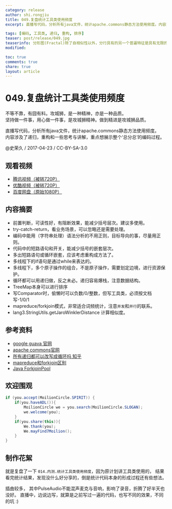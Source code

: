 ```yaml
---
category: release
author: shi.rongjiu
title: 049.复盘统计工具类使用频度
excerpt: 直播写代码，分析所有java文件，统计apache.commons静态方法使用频度。内容涉及了递归，重构和一些思考与讲解，重点想展示整个‘总分总’的编码过程。

tags: [编码, 工具类, 递归, 重构, 排序]
teaser: post/release/049.jpg
teaserinfo: 分形图(Fractal)除了自相似性以外，分行具有的另一个普遍特征是具有无限的细致性。
modified: 

toc: true
comments: true
share: true
layout: article
---
```


# 049.复盘统计工具类使用频度

不等不靠，有囧有料。攻城狮，是一种精神，亦是一种品质。  
坚持做一件事，用心做一件事，是攻城狮精神。做到精进是攻城狮品质。  

直播写代码，分析所有java文件，统计apache.commons静态方法使用频度。  
内容涉及了递归，重构和一些思考与讲解，重点想展示整个‘总分总’的编码过程。

@史荣久 / 2017-04-23 / CC-BY-SA-3.0  

## 观看视频

  * [腾讯视频（被转720P）](https://v.qq.com/x/page/y0396g79jy7.html)
  * [优酷视频（被转720P）](http://v.youku.com/v_show/id_XMjcyNDMxNjU2OA==.html)
  * [百度网盘（原始1080P）](http://pan.baidu.com/s/1dFOlbe5)

## 内容摘要 

  * 前置判断，可读性好，有阻断效果，能减少括号层次。建议多使用。
  * try-catch-return，看业务场景，可以忽略还是需要处理。
  * 编码中能用（字符串处理）语法分析的不用正则，目标导向的事，尽量用正则。
  * 代码中的短路语句和开关，能减少括号的嵌套层次。
  * 多出短路语句或循环嵌套，应该考虑重构成方法了。
  * 多线程下的if语句是通过while来表达的。
  * 多线程下，多个原子操作的组合，不是原子操作，需要划定边境，进行资源保护。
  * 循环都可以用递归做，反之未必。递归容易爆栈，注意数据结构。
  * TreeMap本身可以进行排序
  * 写Comparator时，偷懒时可以负数/0/整数，但写工具类，必须按文档写-1/0/1
  * mapreduce/forkjoin模式，非常适合词频统计，注意`并发`和`并行`的联系。
  * lang3.StringUtils.getJaroWinklerDistance 计算相似度。

## 参考资料

  * [google guava 官网](http://ifeve.com/google-guava)
  * [apache commons官网](http://commons.apache.org)
  * [所有递归都可以改写成循环吗 知乎](https://www.zhihu.com/question/20418254)
  * [mapreduce和forkjoin区别](http://stackoverflow.com/questions/2538224)
  * [Java ForkjoinPool](http://docs.oracle.com/javase/tutorial/essential/concurrency/forkjoin.html)


## 欢迎围观

``` java
if (you.accept(MoilionCircle.SPIRIT)) {
    if(you.haveADL()){
        MoilionCircle we = you.search(MoilionCircle.SLOGAN);
        we.welcome(you);
    }
    if(you.share(this)){
        We.thank(you);
        We.mayFind7Moilion();
    }
}
```

## 制作花絮

就是复盘了一下 `014.内测.统计工具类使用频度`，因为原计划讲工具类使用的，
结果看完统计结果，发现没什么好分享的，倒是统计代码本身的形成过程还有些想法。

插曲较多，
其中PulseAudio不能混声麦克与音响，影响了录音，折腾了好半天也没好。
直播中，边说边写，就算是之前写过一遍的代码，也写不同的效果，不同的坑 :)
